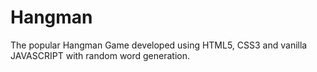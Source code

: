 # Hangman
The popular Hangman Game developed using HTML5, CSS3 and vanilla JAVASCRIPT with random word generation.
